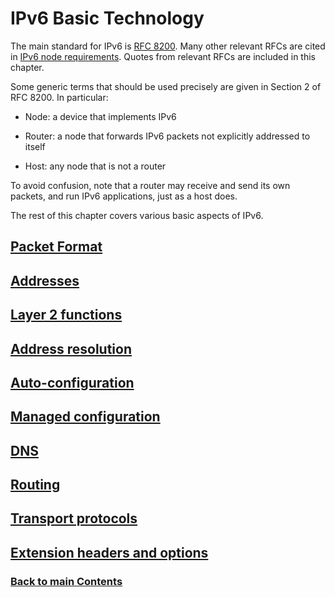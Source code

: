 # IPv6 Basic Technology

The main standard for IPv6 is [RFC 8200](https://www.rfc-editor.org/info/rfc8200). Many other relevant RFCs are cited in [IPv6 node requirements](https://www.rfc-editor.org/info/bcp220). Quotes from relevant RFCs are included in this chapter.

Some generic terms that should be used precisely are given in Section 2 of RFC 8200. In particular:

- Node: a device that implements IPv6

- Router: a node that forwards IPv6 packets not explicitly addressed to itself

- Host: any node that is not a router

To avoid confusion, note that a router may receive and send its own packets, and run IPv6 applications, just as a host does.

The rest of this chapter covers various basic aspects of IPv6.

## [Packet Format](Packet%20Format.md)
## [Addresses](Addresses.md)
## [Layer 2 functions](Layer%202%20functions.md)
## [Address resolution](Address%20resolution.md)
## [Auto-configuration](Auto-configuration.md)
## [Managed configuration](Managed%20configuration.md)
## [DNS](DNS.md)
## [Routing](Routing.md)
## [Transport protocols](Transport%20protocols.md)
## [Extension headers and options](Extension%20headers%20and%20options.md)
<!-- Link lines generated automatically; do not delete -->
### [<ins>Back to main Contents</ins>](../Contents.md)
